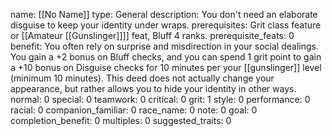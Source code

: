name: [[No Name]]
type: General
description: You don't need an elaborate disguise to keep your identity under wraps.
prerequisites: Grit class feature or [[Amateur [[Gunslinger]]]] feat, Bluff 4 ranks.
prerequisite_feats: 0
benefit: You often rely on surprise and misdirection in your social dealings. You gain a +2 bonus on Bluff checks, and you can spend 1 grit point to gain a +10 bonus on Disguise checks for 10 minutes per your [[gunslinger]] level (minimum 10 minutes). This deed does not actually change your appearance, but rather allows you to hide your identity in other ways.
normal: 0
special: 0
teamwork: 0
critical: 0
grit: 1
style: 0
performance: 0
racial: 0
companion_familiar: 0
race_name: 0
note: 0
goal: 0
completion_benefit: 0
multiples: 0
suggested_traits: 0
